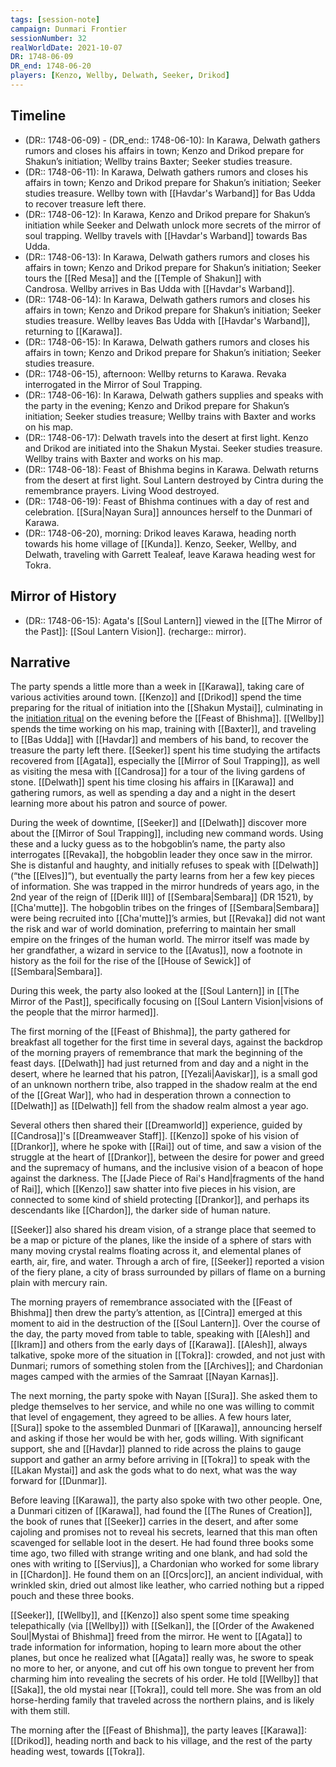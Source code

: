 ```yaml
---
tags: [session-note]
campaign: Dunmari Frontier
sessionNumber: 32
realWorldDate: 2021-10-07
DR: 1748-06-09
DR_end: 1748-06-20
players: [Kenzo, Wellby, Delwath, Seeker, Drikod]
---
```


## Timeline

- (DR:: 1748-06-09) - (DR_end:: 1748-06-10): In Karawa, Delwath gathers rumors and closes his affairs in town; Kenzo and Drikod prepare for Shakun’s initiation; Wellby trains Baxter; Seeker studies treasure.
- (DR:: 1748-06-11): In Karawa, Delwath gathers rumors and closes his affairs in town; Kenzo and Drikod prepare for Shakun’s initiation; Seeker studies treasure. Wellby town with [[Havdar's Warband]] for Bas Udda to recover treasure left there.
- (DR:: 1748-06-12):  In Karawa, Kenzo and Drikod prepare for Shakun’s initiation while Seeker and Delwath unlock more secrets of the mirror of soul trapping. Wellby travels with [[Havdar's Warband]] towards Bas Udda.
- (DR:: 1748-06-13): In Karawa, Delwath gathers rumors and closes his affairs in town; Kenzo and Drikod prepare for Shakun’s initiation; Seeker tours the [[Red Mesa]] and the [[Temple of Shakun]] with Candrosa. Wellby arrives in Bas Udda with [[Havdar's Warband]]. 
- (DR:: 1748-06-14): In Karawa, Delwath gathers rumors and closes his affairs in town; Kenzo and Drikod prepare for Shakun’s initiation; Seeker studies treasure. Wellby leaves Bas Udda with [[Havdar's Warband]], returning to [[Karawa]]. 
- (DR:: 1748-06-15): In Karawa, Delwath gathers rumors and closes his affairs in town; Kenzo and Drikod prepare for Shakun’s initiation; Seeker studies treasure. 
- (DR:: 1748-06-15), afternoon: Wellby returns to Karawa. Revaka interrogated in the Mirror of Soul Trapping.
- (DR:: 1748-06-16): In Karawa, Delwath gathers supplies and speaks with the party in the evening; Kenzo and Drikod prepare for Shakun’s initiation; Seeker studies treasure; Wellby trains with Baxter and works on his map.
- (DR:: 1748-06-17): Delwath travels into the desert at first light. Kenzo and Drikod are initiated into the Shakun Mystai. Seeker studies treasure. Wellby trains with Baxter and works on his map. 
- (DR:: 1748-06-18): Feast of Bhishma begins in Karawa. Delwath returns from the desert at first light. Soul Lantern destroyed by Cintra during the remembrance prayers. Living Wood destroyed. 
- (DR:: 1748-06-19): Feast of Bhishma continues with a day of rest and celebration. [[Sura|Nayan Sura]] announces herself to the Dunmari of Karawa. 
- (DR:: 1748-06-20), morning: Drikod leaves Karawa, heading north towards his home village of [[Kunda]]. Kenzo, Seeker, Wellby, and Delwath, traveling with Garrett Tealeaf, leave Karawa heading west for Tokra.

## Mirror of History
- (DR:: 1748-06-15): Agata's [[Soul Lantern]] viewed in the [[The Mirror of the Past]]: [[Soul Lantern Vision]]. (recharge:: mirror).
## Narrative

The party spends a little more than a week in [[Karawa]], taking care of various activities around town. [[Kenzo]] and [[Drikod]] spend the time preparing for the ritual of initiation into the [[Shakun Mystai]], culminating in the [initiation ritual](https://docs.google.com/document/d/18pWViOdRUlZYB022HiltIWsfXaoxcB7bN1cUSGpOrbY/edit) on the evening before the [[Feast of Bhishma]]. [[Wellby]] spends the time working on his map, training with [[Baxter]], and traveling to [[Bas Udda]] with [[Havdar]] and members of his band, to recover the treasure the party left there. [[Seeker]] spent his time studying the artifacts recovered from [[Agata]], especially the [[Mirror of Soul Trapping]], as well as visiting the mesa with [[Candrosa]] for a tour of the living gardens of stone. [[Delwath]] spent his time closing his affairs in [[Karawa]] and gathering rumors, as well as spending a day and a night in the desert learning more about his patron and source of power. 

During the week of downtime, [[Seeker]] and [[Delwath]] discover more about the [[Mirror of Soul Trapping]], including new command words. Using these and a lucky guess as to the hobgoblin’s name, the party also interrogates [[Revaka]], the hobgoblin leader they once saw in the mirror. She is distanful and haughty, and initially refuses to speak with [[Delwath]] (“the [[Elves]]”), but eventually the party learns from her a few key pieces of information. She was trapped in the mirror hundreds of years ago, in the 2nd year of the reign of [[Derik III]] of [[Sembara|Sembara]] (DR 1521), by [[Cha'mutte]]. The hobgoblin tribes on the fringes of [[Sembara|Sembara]] were being recruited into [[Cha'mutte]]’s armies, but [[Revaka]] did not want the risk and war of world domination, preferring to maintain her small empire on the fringes of the human world. The mirror itself was made by her grandfather, a wizard in service to the [[Avatus]], now a footnote in history as the foil for the rise of the [[House of Sewick]] of [[Sembara|Sembara]]. 

During this week, the party also looked at the [[Soul Lantern]] in [[The Mirror of the Past]], specifically focusing on [[Soul Lantern Vision|visions of the people that the mirror harmed]].

The first morning of the [[Feast of Bhishma]], the party gathered for breakfast all together for the first time in several days, against the backdrop of the morning prayers of remembrance that mark the beginning of the feast days. [[Delwath]] had just returned from and day and a night in the desert, where he learned that his patron, [[Yezali|Aaviskar]], is a small god of an unknown northern tribe, also trapped in the shadow realm at the end of the [[Great War]], who had in desperation thrown a connection to [[Delwath]] as [[Delwath]] fell from the shadow realm almost a year ago. 

Several others then shared their [[Dreamworld]] experience, guided by [[Candrosa]]'s [[Dreamweaver Staff]]. [[Kenzo]] spoke of his vision of [[Drankor]], where he spoke with [[Rai]] out of time, and saw a vision of the struggle at the heart of [[Drankor]], between the desire for power and greed and the supremacy of humans, and the inclusive vision of a beacon of hope against the darkness. The [[Jade Piece of Rai's Hand|fragments of the hand of Rai]], which [[Kenzo]] saw shatter into five pieces in his vision, are connected to some kind of shield protecting [[Drankor]], and perhaps its descendants like [[Chardon]], the darker side of human nature. 

[[Seeker]] also shared his dream vision, of a strange place that seemed to be a map or picture of the planes, like the inside of a sphere of stars with many moving crystal realms floating across it, and elemental planes of earth, air, fire, and water. Through a arch of fire, [[Seeker]] reported a vision of the fiery plane, a city of brass surrounded by pillars of flame on a burning plain with mercury rain. 

The morning prayers of remembrance associated with the [[Feast of Bhishma]] then drew the party’s attention, as [[Cintra]] emerged at this moment to aid in the destruction of the [[Soul Lantern]]. Over the course of the day, the party moved from table to table, speaking with [[Alesh]] and [[Ikram]] and others from the early days of [[Karawa]]. [[Alesh]], always talkative, spoke more of the situation in [[Tokra]]: crowded, and not just with Dunmari; rumors of something stolen from the [[Archives]]; and Chardonian mages camped with the armies of the Samraat [[Nayan Karnas]]. 

The next morning, the party spoke with Nayan [[Sura]]. She asked them to pledge themselves to her service, and while no one was willing to commit that level of engagement, they agreed to be allies. A few hours later, [[Sura]] spoke to the assembled Dunmari of [[Karawa]], announcing herself and asking if those her would be with her, gods willing. With significant support, she and [[Havdar]] planned to ride across the plains to gauge support and gather an army before arriving in [[Tokra]] to speak with the [[Lakan Mystai]] and ask the gods what to do next, what was the way forward for [[Dunmar]]. 

Before leaving [[Karawa]], the party also spoke with two other people. One, a Dunmari citizen of [[Karawa]], had found the [[The Runes of Creation]], the book of runes that [[Seeker]] carries in the desert, and after some cajoling and promises not to reveal his secrets, learned that this man often scavenged for sellable loot in the desert. He had found three books some time ago, two filled with strange writing and one blank, and had sold the ones with writing to [[Servius]], a Chardonian who worked for some library in [[Chardon]]. He found them on an [[Orcs|orc]], an ancient individual, with wrinkled skin, dried out almost like leather, who carried nothing but a ripped pouch and these three books. 

[[Seeker]], [[Wellby]], and [[Kenzo]] also spent some time speaking telepathically (via [[Wellby]]) with [[Selkan]], the [[Order of the Awakened Soul|Mystai of Bhishma]] freed from the mirror. He went to [[Agata]] to trade information for information, hoping to learn more about the other planes, but once he realized what [[Agata]] really was, he swore to speak no more to her, or anyone, and cut off his own tongue to prevent her from charming him into revealing the secrets of his order. He told [[Wellby]] that [[Saka]], the old mystai near [[Tokra]], could tell more. She was from an old horse-herding family that traveled across the northern plains, and is likely with them still. 

The morning after the [[Feast of Bhishma]], the party leaves [[Karawa]]: [[Drikod]], heading north and back to his village, and the rest of the party heading west, towards [[Tokra]]. 